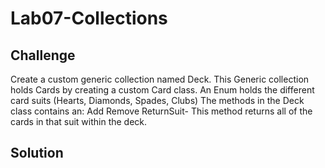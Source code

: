 # Lab07-Collections

## Challenge

Create a custom generic collection named Deck<T>.
This Generic collection holds Cards by creating a custom Card class.
An Enum holds the different card suits (Hearts, Diamonds, Spades, Clubs)
The methods in the Deck class contains an:
Add
Remove
ReturnSuit- This method returns all of the cards in that suit within the deck.
  
## Solution
